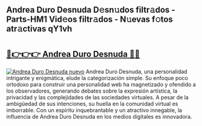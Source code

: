 ## Andrea Duro Desnuda D𝚎sn𝚞dos filtr𝚊dos - Parts-HM1 Vid𝚎os filtr𝚊dos - N𝚞evas f𝚘tos atr𝚊ctivas qY1vh

# <h2><a href="http://mbdl74.tromn.icu/?c=Andrea+Duro+Desnuda">🔗👉👉👉 Andrea Duro Desnuda 🔗🔗</a></h2>

[![Andrea Duro Desnuda nuevo](https://i.imgur.com/pEAQMta.gif)](http://mbdl74.tromn.icu/?c=Andrea+Duro+Desnuda)
Andrea Duro Desnuda, una personalidad intrigante y enigmática, elude la categorización simple. Su enfoque poco ortodoxo para construir una personalidad web ha magnetizado y ofendido a los observadores, generando debates sobre la expresión artística, la privacidad y las complejidades de las sociedades virtuales. A pesar de la ambigüedad de sus intenciones, su huella en la comunidad virtual es imborrable. Con un espíritu inquebrantable y un atractivo innegable, la influencia de Andrea Duro Desnuda en los medios digitales es innovadora.
